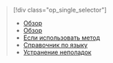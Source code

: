 > [!div class="op_single_selector"]
> * [Обзор](../articles/application-insights/app-insights-analytics.md)
> * [Обзор](../articles/application-insights/app-insights-analytics-tour.md)
> * [Если использовать метод](../articles/application-insights/app-insights-analytics-using.md)
> * [Справочник по языку](../articles/application-insights/app-insights-analytics-reference.md)
> * [Устранение неполадок](../articles/application-insights/app-insights-analytics-troubleshooting.md)
> 
> 



<!--HONumber=Jan17_HO3-->


